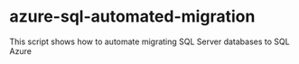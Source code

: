 # azure-sql-automated-migration
This script shows how to automate migrating SQL Server databases to SQL Azure
